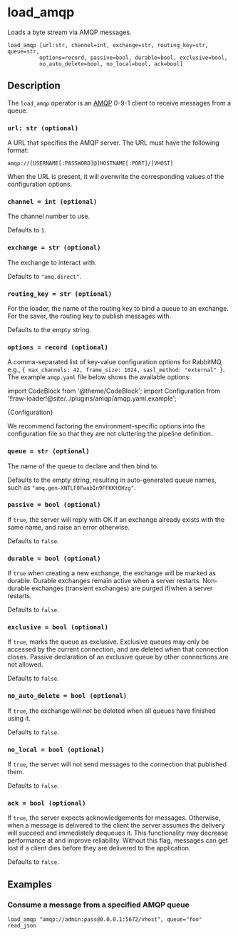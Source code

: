# load_amqp

Loads a byte stream via AMQP messages.

```tql
load_amqp [url:str, channel=int, exchange=str, routing_key=str, queue=str,
          options=record, passive=bool, durable=bool, exclusive=bool,
          no_auto_delete=bool, no_local=bool, ack=bool]
```

## Description

The `load_amqp` operator is an [AMQP](https://www.amqp.org/) 0-9-1 client to
receive messages from a queue.

### `url: str (optional)`

A URL that specifies the AMQP server. The URL must have the following format:

```
amqp://[USERNAME[:PASSWORD]@]HOSTNAME[:PORT]/[VHOST]
```

When the URL is present, it will overwrite the corresponding values of the
configuration options.

### `channel = int (optional)`

The channel number to use.

Defaults to `1`.

### `exchange = str (optional)`

The exchange to interact with.

Defaults to `"amq.direct"`.

### `routing_key = str (optional)`

For the loader, the name of the routing key to bind a queue to an exchange. For the saver, the routing key to publish messages with.

Defaults to the empty string.

### `options = record (optional)`

A comma-separated list of key-value configuration options for RabbitMQ, e.g.,
`{ max_channels: 42, frame_size: 1024, sasl_method: "external" }`. The example
`amqp.yaml` file below shows the available options:

import CodeBlock from '@theme/CodeBlock';
import Configuration from '!!raw-loader!@site/../plugins/amqp/amqp.yaml.example';

<CodeBlock language="yaml">{Configuration}</CodeBlock>

We recommend factoring the environment-specific options into the configuration
file so that they are not cluttering the pipeline definition.

### `queue = str (optional)`

The name of the queue to declare and then bind to.

Defaults to the empty string, resulting in auto-generated queue names, such as
`"amq.gen-XNTLF0FwabIn9FFKKtQHzg"`.

### `passive = bool (optional)`

If `true`, the server will reply with OK if an exchange already exists with the
same name, and raise an error otherwise.

Defaults to `false`.

### `durable = bool (optional)`

If `true` when creating a new exchange, the exchange will be marked as durable.
Durable exchanges remain active when a server restarts. Non-durable exchanges
(transient exchanges) are purged if/when a server restarts.

Defaults to `false`.

### `exclusive = bool (optional)`

If `true`, marks the queue as exclusive. Exclusive queues may only be accessed by
the current connection, and are deleted when that connection closes. Passive
declaration of an exclusive queue by other connections are not allowed.

Defaults to `false`.

### `no_auto_delete = bool (optional)`

If `true`, the exchange will *not* be deleted when all queues have finished using
it.

Defaults to `false`.

### `no_local = bool (optional)`

If `true`, the server will not send messages to the connection that published them.

Defaults to `false`.

### `ack = bool (optional)`

If `true`, the server expects acknowledgements for messages. Otherwise, when a
message is delivered to the client the server assumes the delivery will succeed
and immediately dequeues it. This functionality may decrease performance at
and improve reliability. Without this flag, messages can get lost if a client
dies before they are delivered to the application.

Defaults to `false`.

## Examples

### Consume a message from a specified AMQP queue

```tql
load_amqp "amqp://admin:pass@0.0.0.1:5672/vhost", queue="foo"
read_json
```
